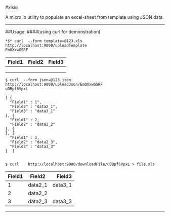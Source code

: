 #xlsio

A micro io utility to populate an excel-sheet from template using JSON data.
___
##Usage:
####(using curl for demonstration)

```
*$* curl  --form template=@123.xls  http://localhost:9000/uploadTemplate
EmOXxwGSRF
```
| Field1        | Field2           | Field3  |
|:-------------:|:----------------:|:-------:|
|               |                  |         |
|               |                  |         |
|               |                  |         |


```
$ curl  --form json=@123.json  http://localhost:9000/uploadJson/EmOXxwGSRF
uDBpf6VpxL

[ {
  "Field1" : 1",
  "Field2" : "data2_1",
  "Field3" : "data3_1"
}, {
  "Field1" : 2,
  "Field2" : "data2_2"
}, {
}, {
  "Field1" : 3,
  "Field2" : "data2_3",
  "Field3" : "data3_3"
}  ]


$ curl    http://localhost:9000/downloadFile/uDBpf6VpxL > file.xls
```

| Field1        | Field2           | Field3  |
| ------------- |:----------------:| -------:|
|  1            |   data2_1        |data3_1  |
|  2            |   data2_2        |         |
|  3            |   data2_3        |data3_3  |

___
